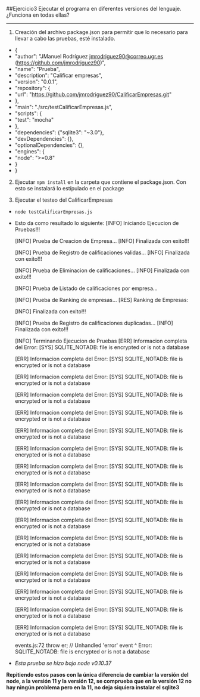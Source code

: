 ##Ejercicio3
Ejecutar el programa en diferentes versiones del lenguaje. ¿Funciona en todas ellas?
_____

1. Creación del archivo package.json  para permitir que lo necesario para llevar a cabo las pruebas, esté instalado.
 * {
 *  "author": "JManuel Rodríguez <jmrodriguez90@correo.ugr.es> (https://github.com/jmrodriguez90)",
 *  "name": "Prueba",
 *  "description": "Calificar empresas",
 *  "version": "0.0.1",
 *  "repository": {
 *  "url": "https://github.com/jmrodriguez90/CalificarEmpresas.git"
 *  },
 *  "main": "./src/testCalificarEmpresas.js",
 *  "scripts": {
 *  "test": "mocha"
 *  },
 *  "dependencies": {"sqlite3": "~3.0"},
 *  "devDependencies": {},
 *  "optionalDependencies": {},
 *  "engines": {
 *  "node": ">=0.8"
 *  }
 * }



2. Ejecutar `npm install` en la carpeta que contiene el package.json. Con esto se instalará lo estípulado en el package

3. Ejecutar el testeo del CalificarEmpresas
 - `node testCalificarEmpresas.js`
 - Esto da como resultado lo siguiente:
	[INFO] Iniciando Ejecucion de Pruebas!!!

	[INFO] Prueba de Creacion de Empresa...
	[INFO] Finalizada con exito!!!

	[INFO] Prueba de Registro de calificaciones validas...
	[INFO] Finalizada con exito!!!

	[INFO] Prueba de Eliminacion de calificaciones...
	[INFO] Finalizada con exito!!!

	[INFO] Prueba de Listado de calificaciones por empresa...





	[INFO] Prueba de Ranking de empresas...
	[RES] Ranking de Empresas: 

	[INFO] Finalizada con exito!!!

	[INFO] Prueba de Registro de calificaciones duplicadas...
	[INFO] Finalizada con exito!!!

	[INFO] Terminando Ejecucion de Pruebas
	[ERR] Informacion completa del Error:
	   [SYS] SQLITE_NOTADB: file is encrypted or is not a database

	[ERR] Informacion completa del Error:
	   [SYS] SQLITE_NOTADB: file is encrypted or is not a database

	[ERR] Informacion completa del Error:
	   [SYS] SQLITE_NOTADB: file is encrypted or is not a database

	[ERR] Informacion completa del Error:
	   [SYS] SQLITE_NOTADB: file is encrypted or is not a database

	[ERR] Informacion completa del Error:
	   [SYS] SQLITE_NOTADB: file is encrypted or is not a database

	[ERR] Informacion completa del Error:
	   [SYS] SQLITE_NOTADB: file is encrypted or is not a database

	[ERR] Informacion completa del Error:
	   [SYS] SQLITE_NOTADB: file is encrypted or is not a database

	[ERR] Informacion completa del Error:
	   [SYS] SQLITE_NOTADB: file is encrypted or is not a database

	[ERR] Informacion completa del Error:
	   [SYS] SQLITE_NOTADB: file is encrypted or is not a database

	[ERR] Informacion completa del Error:
	   [SYS] SQLITE_NOTADB: file is encrypted or is not a database

	[ERR] Informacion completa del Error:
	   [SYS] SQLITE_NOTADB: file is encrypted or is not a database

	[ERR] Informacion completa del Error:
	   [SYS] SQLITE_NOTADB: file is encrypted or is not a database

	[ERR] Informacion completa del Error:
	   [SYS] SQLITE_NOTADB: file is encrypted or is not a database

	[ERR] Informacion completa del Error:
	   [SYS] SQLITE_NOTADB: file is encrypted or is not a database

	[ERR] Informacion completa del Error:
	   [SYS] SQLITE_NOTADB: file is encrypted or is not a database

	[ERR] Informacion completa del Error:
	   [SYS] SQLITE_NOTADB: file is encrypted or is not a database

	[ERR] Informacion completa del Error:
	   [SYS] SQLITE_NOTADB: file is encrypted or is not a database


	events.js:72
		throw er; // Unhandled 'error' event
		      ^
	Error: SQLITE_NOTADB: file is encrypted or is not a database

 - *Esta prueba se hizo bajo node v0.10.37*

**Repitiendo estos pasos con la única diferencia de cambiar la versión del node, a la versión 11 y la versión 12, se comprueba que en la versión 12 no hay ningún problema pero en la 11, no deja siquiera instalar el sqlite3**
	
